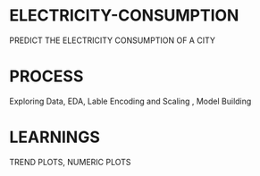 # ELECTRICITY-CONSUMPTION
PREDICT THE ELECTRICITY CONSUMPTION OF A CITY


# PROCESS
Exploring Data, EDA, Lable Encoding and Scaling , Model Building

# LEARNINGS
TREND PLOTS, NUMERIC PLOTS
